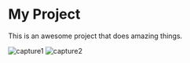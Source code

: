 


# My Project

This is an awesome project that does amazing things.

![capture1](https://github.com/user-attachments/assets/88ef2da4-3681-49ba-a545-1482d98d2cf6)
![capture2](https://github.com/user-attachments/assets/0ba7029f-7729-48b5-8cca-2223d2a15468)



